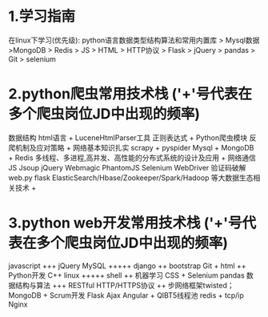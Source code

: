 # 1.学习指南
在linux下学习(优先级):
python语言数据类型结构算法和常用内置库 > Mysql数据 >MongoDB > Redis > JS > HTML > HTTP协议 > Flask > jQuery > pandas > Git > selenium

# 2.python爬虫常用技术栈 ('+'号代表在多个爬虫岗位JD中出现的频率)

数据结构
html语言 +
LuceneHtmlParser工具
正则表达式 +
Python爬虫模块
反爬机制及应对策略 +
网络基本知识扎实
scrapy +
pyspider
Mysql +
MongoDB +
Redis
多线程、多进程,高并发、高性能的分布式系统的设计及应用 +
网络通信
JS
Jsoup
jQuery
Webmagic
PhantomJS
Selenium
WebDriver
验证码破解
web.py
flask
ElasticSearch/Hbase/Zookeeper/Spark/Hadoop 等大数据生态相关技术 +


# 3.python web开发常用技术栈 ('+'号代表在多个爬虫岗位JD中出现的频率)
javascript +++
jQuery
MySQL +++++
django ++
bootstrap
Git +
html ++
Python开发
C++
linux +++++
shell ++
机器学习
CSS +
Selenium
pandas
数据结构与算法 +++
RESTful
HTTP/HTTPS协议 ++
步网络框架twisted；
MongoDB +
Scrum开发
Flask
Ajax
Angular +
QIBT5线程池
redis +
tcp/ip
Nginx
